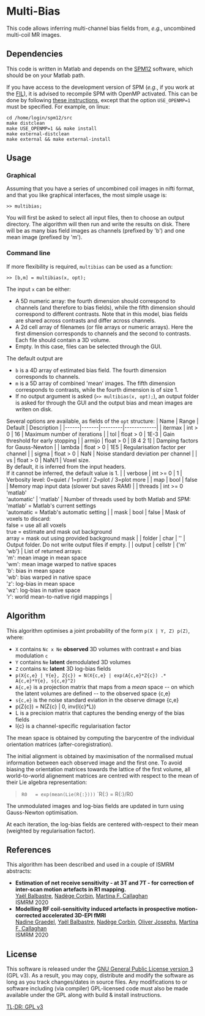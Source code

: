 # Multi-Bias

This code allows inferring multi-channel bias fields from, _e.g._, 
uncombined multi-coil MR images.

## Dependencies

This code is written in Matlab and depends on the 
[SPM12](https://www.fil.ion.ucl.ac.uk/spm/) software, which should be on
your Matlab path.

If you have access to the development version of SPM (_e.g._, if you work 
at the [FIL](https://www.fil.ion.ucl.ac.uk/spm/local/)), it is advised to 
recompile SPM with OpenMP activated. This can be done by following 
[these instructions](https://en.wikibooks.org/wiki/SPM), except that the 
option `USE_OPENMP=1` must be specified. For example, on linux:
```{shell}
cd /home/login/spm12/src
make distclean
make USE_OPENMP=1 && make install
make external-distclean
make external && make external-install
```

## Usage

### Graphical

Assuming that you have a series of uncombined coil images in nifti format, 
and that you like graphical interfaces, the most simple usage is:
```{matlab}
>> multibias;
```
You will first be asked to select all input files, then to choose an 
output directory. The algorithm will then run and write the results on 
disk. There will be as many bias field images as channels (prefixed by 'b')
and one mean image (prefixed by 'm').

### Command line

If more flexibility is required, `multibias` can be used as a function:
```{matlab}
>> [b,m] = multibias(x, opt);
```
The input `x` can be either:
- A 5D numeric array: the fourth dimension should correspond to channels
  (and therefore to bias fields), while the fifth dimension should 
  correspond to different contrasts. Note that in this model, bias fields  
  are shared across contrasts and differ across channels.
- A 2d cell array of filenames (or file arrays or numeric arrays). 
  Here the first dimension corresponds to channels and the second to 
  contrasts. Each file should contain a 3D volume.
- Empty. In this case, files can be selected through the GUI.

The default output are
- `b` is a 4D array of estimated bias field. The fourth dimension  
  corresponds to channels.
- `m` is a 5D array of combined 'mean' images. The fifth dimension 
  corresponds to contrasts, while the fourth dimension is of size 1.
- If no output argument is asked (`>> multibias(x, opt);`), an output 
  folder is asked for through the GUI and the output bias and mean images
  are writen on disk.

Several options are available, as fields of the `opt` structure:
| Name | Range | Default | Description |
|------|-------|---------|-------------|
| itermax | int > 0   | 16         | Maximum number of iterations |
| tol     | float > 0 | 1E-3       | Gain threshold for early stopping |
| armijo  | float > 0 | [8 4 2 1]  | Damping factors for Gauss-Newton |
| lambda  | float > 0 | 1E5        | Regularisation factor per channel |
| sigma   | float > 0 | NaN        | Noise standard deviation per channel |
| vs      | float > 0 | NaN/1      | Voxel size. <br>By default, it is inferred from the input headers. <br>If it cannot be inferred, the default value is 1. |
| verbose | int >= 0  | 1          | Verbosity level: 0=quiet / 1=print / 2=plot / 3=plot more |
| map     | bool      | false      | Memory map input data (slower but saves RAM) |
| threads | int >= 0 <br> 'matlab' <br> 'automatic' | 'matlab' | Number of threads used by both Matlab and SPM: <br>'matlab' = Matlab's current settings <br>'automatic = Matlab's automatic setting |
| mask    | bool      | false      | Mask of voxels to discard: <br>false = use all all voxels <br>true  = estimate and mask out background <br>array  = mask out using provided background mask |
| folder  | char      | ''         | Output folder. Do not write output files if empty. |
| output  | cellstr   | {'m' 'wb'} | List of returned arrays: <br> 'm':  mean image in mean space <br> 'wm': mean image warped to native spaces <br> 'b':  bias in mean space <br> 'wb': bias warped in native space <br> 'z':  log-bias in mean space <br> 'wz':  log-bias in native space <br> 'r':  world mean-to-native rigid mappings |
 
## Algorithm

This algorithm optimises a joint probability of the form `p(X | Y, Z) p(Z)`,
where:
- `X` contains `Nc x Ne` **observed** 3D volumes with contrast `e` and bias modulation `c`
- `Y` contains `Ne` **latent** demodulated 3D volumes
- `Z` contains `Nc` **latent** 3D log-bias fields
- `p(X{c,e} | Y{e}, Z{c}) = N(X{c,e} | exp(A{c,e}*Z{c}) .* A{c,e}*Y{e}, s{c,e}^2)`
- `A{c,e}` is a projection matrix that maps from a _mean_ space -- on which
  the latent volumes are defined -- to the observed space {c,e}
- `s{c,e}` is the noise standard eviation in the observe dimage {c,e}
- p(Z{c}) = N(Z{c} | 0, inv(l{c}*L))
- L is a precision matrix that captures the bending energy of the bias fields
- l{c} is a channel-specific regularisation factor

The mean space is obtained by computing the barycentre of the individual 
orientation matrices (after-coregistration).

The initial alignment is obtained by maximisation of the normalised 
mutual information between each observed image and the first one. 
To avoid biasing the orientation matrices towards the lattice of the first 
volume, all world-to-world alignement matrices are centred with respect 
to the mean of their Lie algebra representation:
> `R0   = exp(mean(Lie(R{:})))`
> `R{:} = R{:}/R0

The unmodulated images and log-bias fields are updated in turn using 
Gauss-Newton optimisation.

At each iteration, the log-bias fields are centered with-respect to their 
mean (weighted by regularisation factor).

## References

This algorithm has been described and used in a couple of ISMRM abstracts:

- **Estimation of net receive sensitivity - at 3T and 7T - for correction of inter-scan motion artefacts in R1 mapping.**  
[Yaël Balbastre](y.balbastre@ucl.ac.uk), [Nadège Corbin](n.corbin@ucl.ac.uk), [Martina F. Callaghan](m.callaghan@ucl.ac.uk)  
ISMRM 2020
- **Modelling RF coil-sensitivity induced artefacts in prospective motion-corrected accelerated 3D-EPI fMRI**  
[Nadine Graedel](n.graedel@ucl.ac.uk), [Yaël Balbastre](y.balbastre@ucl.ac.uk), [Nadège Corbin](n.corbin@ucl.ac.uk), [Oliver Josephs](o.josephs@ucl.ac.uk), [Martina F. Callaghan](m.callaghan@ucl.ac.uk)  
ISMRM 2020

## License

This software is released under the 
[GNU General Public License version 3](LICENSE) (GPL v3). As a result, 
you may copy, distribute and modify the software as long as you track 
changes/dates in source files. Any modifications to or software including 
(via compiler) GPL-licensed code must also be made available under the 
GPL along with build & install instructions.

[TL;DR: GPL v3](https://tldrlegal.com/license/gnu-general-public-license-v3-(gpl-3))
